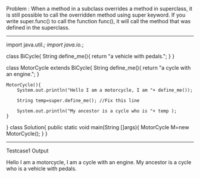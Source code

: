 Problem : When a method in a subclass overrides a method in superclass, 
          it is still possible to call the overridden method using super keyword. 
          If you write super.func() to call the function func(), it will call the method that was defined in the superclass.
         
         
         
--------------------------------------------------------------------------------------------------------------------------------------------------------------------------

import java.util.*;
import java.io.*;


class BiCycle{
	String define_me(){
		return "a vehicle with pedals.";
	}
}

class MotorCycle extends BiCycle{
	String define_me(){
		return "a cycle with an engine.";
	}
	
	MotorCycle(){
		System.out.println("Hello I am a motorcycle, I am "+ define_me());

		String temp=super.define_me(); //Fix this line

		System.out.println("My ancestor is a cycle who is "+ temp );
	}
	
}
class Solution{
	public static void main(String []args){
		MotorCycle M=new MotorCycle();
	}
}

-----------------------------------------------------------------------------------------------------------------------------------------------------------------------

Testcase1
Output

Hello I am a motorcycle, I am a cycle with an engine.
My ancestor is a cycle who is a vehicle with pedals.
